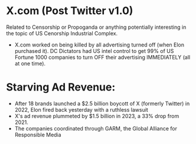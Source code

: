 # X.com (Post Twitter v1.0)

Related to Censorship or Propoganda or anything potentially interesting in the topic of US Cenorship Industrial Complex.



* X.com worked on being killed by all advertising turned off (when Elon purchased it). DC Dictators had US intel control to get 99% of US Fortune 1000 companies to turn OFF their advertising IMMEDIATELY (all at one time).


# Starving Ad Revenue:
* After 18 brands launched a $2.5 billion boycott of X (formerly Twitter) in 2022, Elon fired back yesterday with a ruthless lawsuit
*  X's ad revenue plummeted by $1.5 billion in 2023, a 33% drop from 2021.
* The companies coordinated through GARM, the Global Alliance for Responsible Media


